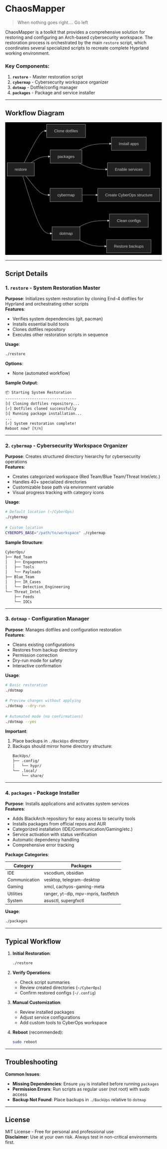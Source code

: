 # ChaosMapper

> When nothing goes right....  Go left

ChaosMapper is a toolkit that provides a comprehensive solution for restoring and configuring an Arch-based cybersecurity workspace. The restoration process is orchestrated by the main `restore` script, which coordinates several specialized scripts to recreate complete Hyprland working environment.

### Key Components:
1. **`restore`** - Master restoration script
2. **`cybermap`** - Cybersecurity workspace organizer
3. **`dotmap`** - Dotfile/config manager
4. **`packages`** - Package and service installer

---

## Workflow Diagram
![diagram](workflow.png)

---

## Script Details

### 1. `restore` - System Restoration Master
**Purpose**: Initializes system restoration by cloning End-4 dotfiles for Hyprland and orchestrating other scripts  
**Features**:
- Verifies system dependencies (git, pacman)
- Installs essential build tools
- Clones dotfiles repository
- Executes other restoration scripts in sequence

**Usage**:
```bash
./restore
```

**Options**:
- None (automated workflow)

**Sample Output**:
```
📦 Starting System Restoration
--------------------------------
[ℹ] Cloning dotfiles repository...
[✓] Dotfiles cloned successfully
[ℹ] Running package installation...
...
[✓] System restoration complete!
Reboot now? [Y/n]
```

---

### 2. `cybermap` - Cybersecurity Workspace Organizer
**Purpose**: Creates structured directory hierarchy for cybersecurity operations  
**Features**:
- Creates categorized workspace (Red Team/Blue Team/Threat Intel/etc.)
- Handles 40+ specialized directories
- Customizable base path via environment variable
- Visual progress tracking with category icons

**Usage**:
```bash
# Default location (~/CyberOps)
./cybermap

# Custom location
CYBEROPS_BASE="/path/to/workspace" ./cybermap
```

**Sample Structure**:
```
CyberOps/
├── Red_Team
│   ├── Engagements
│   ├── Tools
│   └── Payloads
├── Blue_Team
│   ├── IR_Cases
│   └── Detection_Engineering
└── Threat_Intel
    ├── Feeds
    └── IOCs
```

---

### 3. `dotmap` - Configuration Manager
**Purpose**: Manages dotfiles and configuration restoration  
**Features**:
- Cleans existing configurations
- Restores from backup directory
- Permission correction
- Dry-run mode for safety
- Interactive confirmation

**Usage**:
```bash
# Basic restoration
./dotmap

# Preview changes without applying
./dotmap --dry-run

# Automated mode (no confirmations)
./dotmap --yes
```

**Important**:
1. Place backups in `./BackUps` directory
2. Backups should mirror home directory structure:
   ```
   BackUps/
   ├── .config/
   │   └── hypr/
   └── .local/
       └── share/
   ```

---

### 4. `packages` - Package Installer
**Purpose**: Installs applications and activates system services  
**Features**:
- Adds BlackArch repository for easy access to security tools
- Installs packages from official repos and AUR
- Categorized installation (IDE/Communication/Gaming/etc.)
- Service activation with status verification
- Automatic dependency handling
- Comprehensive error tracking

**Package Categories**:

| Category      | Packages                             |
| ------------- | ------------------------------------ |
| IDE           | vscodium, obsidian                   |
| Communication | vesktop, telegram-desktop            |
| Gaming        | xmcl, cachyos-gaming-meta            |
| Utilities     | ranger, yt-dlp, mpv-mpris, fastfetch |
| System        | asusctl, supergfxctl                 |

**Usage**:
```bash
./packages
```

---

## Typical Workflow
1. **Initial Restoration**:
   ```bash
   ./restore
   ```
   
2. **Verify Operations**:
   - Check script summaries
   - Review created directories (`~/CyberOps`)
   - Confirm restored configs (`~/.config`)

3. **Manual Customization**:
   - Review installed packages
   - Adjust service configurations
   - Add custom tools to CyberOps workspace

4. **Reboot** (recommended):
   ```bash
   sudo reboot
   ```

---

## Troubleshooting
**Common Issues**:
- **Missing Dependencies**: Ensure `yay` is installed before running `packages`
- **Permission Errors**: Run scripts as regular user (not root) with sudo access
- **Backup Not Found**: Place backups in `./BackUps` relative to `dotmap`

---

## License
MIT License - Free for personal and professional use  
**Disclaimer**: Use at your own risk. Always test in non-critical environments first.